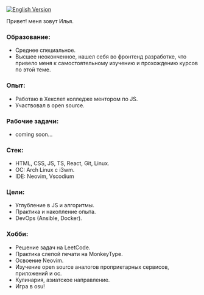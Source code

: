 [![English Version](https://img.shields.io/badge/English-README-blue)](README.en.md)

Привет! меня зовут Илья. 

### Образование:
- Среднее специальное.
- Высшее неоконченное, нашел себя во фронтенд разработке, что привело меня к самостоятельному изучению и прохождению курсов по этой теме.

### Опыт:
- Работаю в Хекслет колледже ментором по JS.
- Участвовал в open source.

### Рабочие задачи:
- coming soon...

### Стек:
- HTML, CSS, JS, TS, React, Git, Linux.
- ОС: Arch Linux с i3wm.
- IDE: Neovim, Vscodium

### Цели:
- Углубление в JS и алгоритмы.
- Практика и накопление опыта.
- DevOps (Ansible, Docker).

### Хобби:
- Решение задач на LeetCode.
- Практика слепой печати на MonkeyType.
- Освоение Neovim.
- Изучение open source аналогов проприетарных сервисов, приложений и ос.
- Кулинария, азиатское направление.
- Игра в osu!
